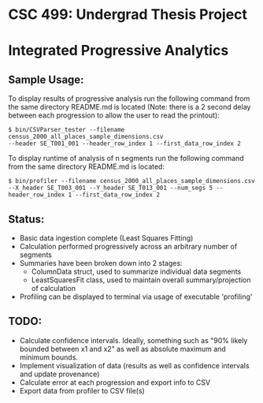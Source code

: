 # CSC 499: Undergrad Thesis Project
# Integrated Progressive Analytics

## Sample Usage:

To display results of progressive analysis run the following command from the same directory README.md is located (Note: there is a 2 second delay between each progression to allow the user to read the printout):  

`$ bin/CSVParser_tester --filename census_2000_all_places_sample_dimensions.csv`  
`--header SE_T001_001 --header_row_index 1 --first_data_row_index 2`

To display runtime of analysis of n segments run the following command from the same directory README.md is located:  

`$ bin/profiler --filename census_2000_all_places_sample_dimensions.csv`  
`--X_header SE_T003_001 --Y_header SE_T013_001 --num_segs 5 --header_row_index 1 --first_data_row_index 2`

## Status: 
- Basic data ingestion complete (Least Squares Fitting)
- Calculation performed progressively across an arbitrary number of segments
- Summaries have been broken down into 2 stages:
	- ColumnData struct, used to summarize individual data segments
	- LeastSquaresFit class, used to maintain overall summary/projection of calculation
- Profiling can be displayed to terminal via usage of executable 'profiling'

## TODO:
- Calculate confidence intervals.  Ideally, something such as "90% likely bounded between x1 and x2" as well as absolute maximum and minimum bounds.
- Implement visualization of data (results as well as confidence intervals and update provenance)
- Calculate error at each progression and export info to CSV
- Export data from profiler to CSV file(s)
